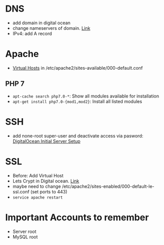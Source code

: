 # DNS
- add domain in digital ocean
- change nameservers of domain. [Link](https://www.digitalocean.com/community/tutorials/how-to-point-to-digitalocean-nameservers-from-common-domain-registrars)
- IPv4: add A record

# Apache
- [Virtual Hosts](https://httpd.apache.org/docs/2.4/vhosts/name-based.html) in /etc/apache2/sites-available/000-default.conf

## PHP 7
- `apt-cache search php7.0-*`: Show all modules available for installation 
- `apt-get install php7.0-{mod1,mod2}`: Install all listed modules

# SSH
- add none-root super-user and deactivate access via pasword: [DigitalOcean Initial Server Setup](https://www.digitalocean.com/community/tutorials/initial-server-setup-with-ubuntu-16-04)

# SSL 
- Before: Add Virtual Host
- Lets Crypt in Digital ocean. [Link](https://www.digitalocean.com/community/tutorials/how-to-secure-apache-with-let-s-encrypt-on-ubuntu-16-04)
- maybe need to change /etc/apache2/sites-enabled/000-default-le-ssl.conf (set ports to 443)
- `service apache restart`

# Important Accounts to remember
- Server root
- MySQL root
